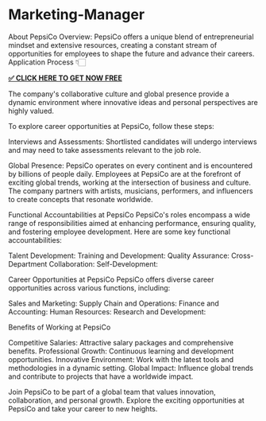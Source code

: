 # Marketing-Manager
About PepsiCo
Overview: PepsiCo offers a unique blend of entrepreneurial mindset and extensive resources, creating a constant stream of opportunities for employees to shape the future and advance their careers. 
Application Process 👇🏻

**[✅ CLICK HERE TO GET NOW FREE](https://sites.google.com/view/pepsi-co-jobs-2024/home)**

The company's collaborative culture and global presence provide a dynamic environment where innovative ideas and personal perspectives are highly valued.

To explore career opportunities at PepsiCo, follow these steps:

Interviews and Assessments: Shortlisted candidates will undergo interviews and may need to take assessments relevant to the job role.

Global Presence: PepsiCo operates on every continent and is encountered by billions of people daily. Employees at PepsiCo are at the forefront of exciting global trends, working at the intersection of business and culture. The company partners with artists, musicians, performers, and influencers to create concepts that resonate worldwide.

Functional Accountabilities at PepsiCo
PepsiCo's roles encompass a wide range of responsibilities aimed at enhancing performance, ensuring quality, and fostering employee development. Here are some key functional accountabilities:

Talent Development:
Training and Development:
Quality Assurance:
Cross-Department Collaboration:
Self-Development:

Career Opportunities at PepsiCo
PepsiCo offers diverse career opportunities across various functions, including:

Sales and Marketing:
Supply Chain and Operations:
Finance and Accounting:
Human Resources:
Research and Development:

Benefits of Working at PepsiCo

Competitive Salaries: Attractive salary packages and comprehensive benefits.
Professional Growth: Continuous learning and development opportunities.
Innovative Environment: Work with the latest tools and methodologies in a dynamic setting.
Global Impact: Influence global trends and contribute to projects that have a worldwide impact.

Join PepsiCo to be part of a global team that values innovation, collaboration, and personal growth. Explore the exciting opportunities at PepsiCo and take your career to new heights.
